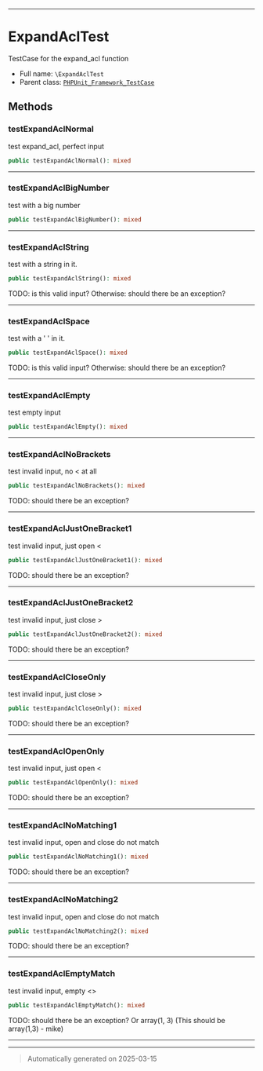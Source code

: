 ***

# ExpandAclTest

TestCase for the expand_acl function



* Full name: `\ExpandAclTest`
* Parent class: [`PHPUnit_Framework_TestCase`](./PHPUnit_Framework_TestCase.md)




## Methods


### testExpandAclNormal

test expand_acl, perfect input

```php
public testExpandAclNormal(): mixed
```












***

### testExpandAclBigNumber

test with a big number

```php
public testExpandAclBigNumber(): mixed
```












***

### testExpandAclString

test with a string in it.

```php
public testExpandAclString(): mixed
```

TODO: is this valid input? Otherwise: should there be an exception?










***

### testExpandAclSpace

test with a ' ' in it.

```php
public testExpandAclSpace(): mixed
```

TODO: is this valid input? Otherwise: should there be an exception?










***

### testExpandAclEmpty

test empty input

```php
public testExpandAclEmpty(): mixed
```












***

### testExpandAclNoBrackets

test invalid input, no < at all

```php
public testExpandAclNoBrackets(): mixed
```

TODO: should there be an exception?










***

### testExpandAclJustOneBracket1

test invalid input, just open <

```php
public testExpandAclJustOneBracket1(): mixed
```

TODO: should there be an exception?










***

### testExpandAclJustOneBracket2

test invalid input, just close >

```php
public testExpandAclJustOneBracket2(): mixed
```

TODO: should there be an exception?










***

### testExpandAclCloseOnly

test invalid input, just close >

```php
public testExpandAclCloseOnly(): mixed
```

TODO: should there be an exception?










***

### testExpandAclOpenOnly

test invalid input, just open <

```php
public testExpandAclOpenOnly(): mixed
```

TODO: should there be an exception?










***

### testExpandAclNoMatching1

test invalid input, open and close do not match

```php
public testExpandAclNoMatching1(): mixed
```

TODO: should there be an exception?










***

### testExpandAclNoMatching2

test invalid input, open and close do not match

```php
public testExpandAclNoMatching2(): mixed
```

TODO: should there be an exception?










***

### testExpandAclEmptyMatch

test invalid input, empty <>

```php
public testExpandAclEmptyMatch(): mixed
```

TODO: should there be an exception? Or array(1, 3)
(This should be array(1,3) - mike)










***


***
> Automatically generated on 2025-03-15
